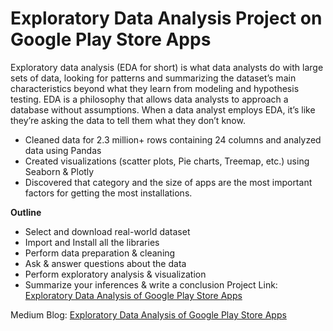 # Exploratory Data Analysis Project on Google Play Store Apps
Exploratory data analysis (EDA for short) is what data analysts do with large sets of data, looking for patterns and summarizing the dataset’s main characteristics beyond what they learn from modeling and hypothesis testing. EDA is a philosophy that allows data analysts to approach a database without assumptions. When a data analyst employs EDA, it’s like they’re asking the data to tell them what they don’t know.

- Cleaned data for 2.3 million+ rows containing 24 columns and analyzed data using Pandas
- Created visualizations (scatter plots, Pie charts, Treemap, etc.) using Seaborn & Plotly
- Discovered that category and the size of apps are the most important factors for getting the most installations.

**Outline**
- Select and download real-world dataset
- Import and Install all the libraries
- Perform data preparation & cleaning
- Ask & answer questions about the data
- Perform exploratory analysis & visualization
- Summarize your inferences & write a conclusion
Project Link: [Exploratory Data Analysis of Google Play Store Apps](https://jovian.com/saurav9048/eda-project-google-play-store-apps)

Medium Blog: [Exploratory Data Analysis of Google Play Store Apps](https://medium.com/@saurav9048/exploratory-data-analysis-of-google-play-store-apps-3070067991fb)
